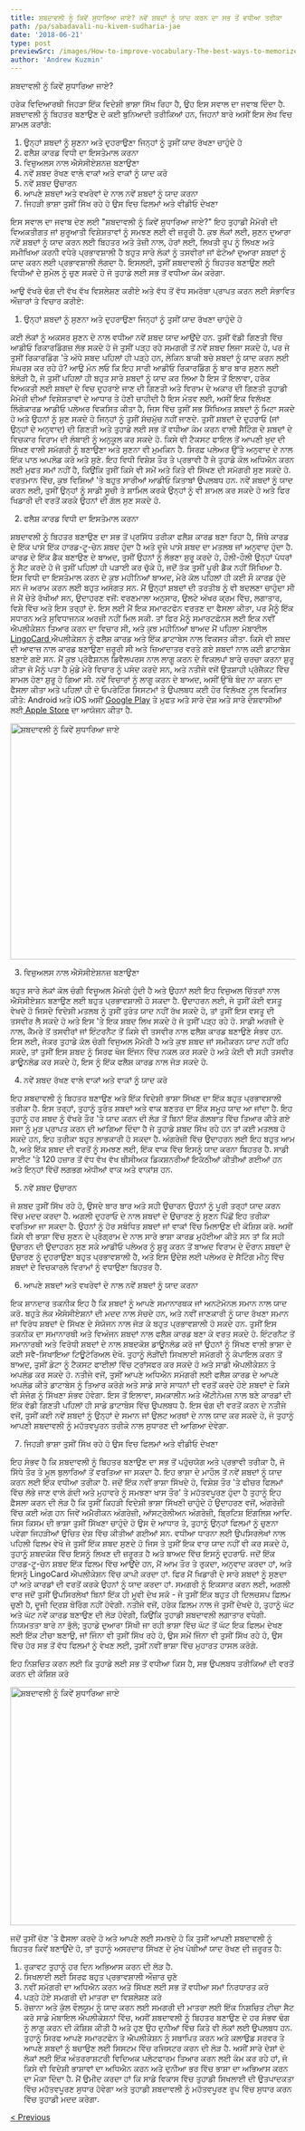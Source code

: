 ```yaml
---
title: ਸ਼ਬਦਾਵਲੀ ਨੂੰ ਕਿਵੇਂ ਸੁਧਾਰਿਆ ਜਾਏ? ਨਵੇਂ ਸ਼ਬਦਾਂ ਨੂੰ ਯਾਦ ਕਰਨ ਦਾ ਸਭ ਤੋਂ ਵਧੀਆ ਤਰੀਕਾ
path: /pa/sabadavali-nu-kivem-sudharia-jae
date: '2018-06-21'
type: post
previewSrc: /images/How-to-improve-vocabulary-The-best-ways-to-memorize-new-words.jpg
author: 'Andrew Kuzmin'
---
```


ਸ਼ਬਦਾਵਲੀ ਨੂੰ ਕਿਵੇਂ ਸੁਧਾਰਿਆ ਜਾਏ?

ਹਰੇਕ ਵਿਦਿਆਰਥੀ ਜਿਹੜਾ ਇੱਕ ਵਿਦੇਸ਼ੀ ਭਾਸ਼ਾ ਸਿੱਖ ਰਿਹਾ ਹੈ, ਉਹ ਇਸ ਸਵਾਲ ਦਾ ਜਵਾਬ ਦਿੰਦਾ ਹੈ. ਸ਼ਬਦਾਵਲੀ ਨੂੰ ਬਿਹਤਰ ਬਣਾਉਣ ਦੇ ਕਈ ਬੁਨਿਆਦੀ ਤਰੀਕਿਆਂ ਹਨ, ਜਿਹਨਾਂ ਬਾਰੇ ਅਸੀਂ ਇਸ ਲੇਖ ਵਿਚ ਸ਼ਾਮਲ ਕਰਾਂਗੇ:
1. ਉਨ੍ਹਾਂ ਸ਼ਬਦਾਂ ਨੂੰ ਸੁਣਨਾ ਅਤੇ ਦੁਹਰਾਉਣਾ ਜਿਨ੍ਹਾਂ ਨੂੰ ਤੁਸੀਂ ਯਾਦ ਰੱਖਣਾ ਚਾਹੁੰਦੇ ਹੋ
2. ਫਲੈਸ਼ ਕਾਰਡ ਵਿਧੀ ਦਾ ਇਸਤੇਮਾਲ ਕਰਨਾ
3. ਵਿਜ਼ੁਅਲਸ ਨਾਲ ਐਸੋਸੀਏਸ਼ਨਜ਼ ਬਣਾਉਣਾ
4. ਨਵੇਂ ਸ਼ਬਦ ਰੱਖਣ ਵਾਲੇ ਵਾਕਾਂ ਅਤੇ ਵਾਕਾਂ ਨੂੰ ਯਾਦ ਕਰੋ
5. ਨਵੇਂ ਸ਼ਬਦ ਉਚਾਰਨ
6. ਆਪਣੇ ਸ਼ਬਦਾਂ ਅਤੇ ਵਖਰੇਵਾਂ ਦੇ ਨਾਲ ਨਵੇਂ ਸ਼ਬਦਾਂ ਨੂੰ ਯਾਦ ਕਰਨਾ
7. ਜਿਹੜੀ ਭਾਸ਼ਾ ਤੁਸੀਂ ਸਿੱਖ ਰਹੇ ਹੋ ਉਸ ਵਿਚ ਫਿਲਮਾਂ ਅਤੇ ਵੀਡੀਓ ਦੇਖਣਾ

ਇਸ ਸਵਾਲ ਦਾ ਜਵਾਬ ਦੇਣ ਲਈ "ਸ਼ਬਦਾਵਲੀ ਨੂੰ ਕਿਵੇਂ ਸੁਧਾਰਿਆ ਜਾਏ?" ਇਹ ਤੁਹਾਡੀ ਮੈਮੋਰੀ ਦੀ ਵਿਅਕਤੀਗਤ ਜਾਂ ਸ਼ੁਰੂਆਤੀ ਵਿਸ਼ੇਸ਼ਤਾਵਾਂ ਨੂੰ ਸਮਝਣ ਲਈ ਵੀ ਜ਼ਰੂਰੀ ਹੈ. ਕੁਝ ਲੋਕਾਂ ਲਈ, ਸੁਣਨ ਦੁਆਰਾ ਨਵੇਂ ਸ਼ਬਦਾਂ ਨੂੰ ਯਾਦ ਕਰਨ ਲਈ ਬਿਹਤਰ ਅਤੇ ਤੇਜ਼ੀ ਨਾਲ, ਹੋਰਾਂ ਲਈ, ਲਿਖਤੀ ਰੂਪ ਨੂੰ ਲਿਖਣ ਅਤੇ ਸਮੀਖਿਆ ਕਰਨੀ ਵਧੇਰੇ ਪ੍ਰਭਾਵਸ਼ਾਲੀ ਹੈ ਬਹੁਤ ਸਾਰੇ ਲੋਕਾਂ ਨੂੰ ਤਸਵੀਰਾਂ ਜਾਂ ਫੋਟੋਆਂ ਦੁਆਰਾ ਸ਼ਬਦਾਂ ਨੂੰ ਯਾਦ ਕਰਨ ਲਈ ਪ੍ਰਭਾਵਸ਼ਾਲੀ ਲੱਗਦਾ ਹੈ. ਇਸਲਈ, ਤੁਸੀਂ ਸ਼ਬਦਾਵਲੀ ਨੂੰ ਬਿਹਤਰ ਬਣਾਉਣ ਲਈ ਵਿਧੀਆਂ ਦੇ ਸੁਮੇਲ ਨੂੰ ਚੁਣ ਸਕਦੇ ਹੋ ਜੋ ਤੁਹਾਡੇ ਲਈ ਸਭ ਤੋਂ ਵਧੀਆ ਕੰਮ ਕਰੇਗਾ.

ਆਉ ਵੱਖਰੇ ਢੰਗ ਦੀ ਵੱਖ ਵੱਖ ਵਿਸ਼ਲੇਸ਼ਣ ਕਰੀਏ ਅਤੇ ਵੱਧ ਤੋਂ ਵੱਧ ਸਮਰੱਥਾ ਪ੍ਰਾਪਤ ਕਰਨ ਲਈ ਸੰਭਾਵਿਤ ਔਜ਼ਾਰਾਂ ਤੇ ਵਿਚਾਰ ਕਰੀਏ:

1. ਉਨ੍ਹਾਂ ਸ਼ਬਦਾਂ ਨੂੰ ਸੁਣਨਾ ਅਤੇ ਦੁਹਰਾਉਣਾ ਜਿਨ੍ਹਾਂ ਨੂੰ ਤੁਸੀਂ ਯਾਦ ਰੱਖਣਾ ਚਾਹੁੰਦੇ ਹੋ

ਕਈ ਲੋਕਾਂ ਨੂੰ ਅਕਸਰ ਸੁਣਨ ਦੇ ਨਾਲ ਵਧੀਆ ਨਵੇਂ ਸ਼ਬਦ ਯਾਦ ਆਉਂਦੇ ਹਨ.
ਤੁਸੀਂ ਵੱਡੀ ਗਿਣਤੀ ਵਿੱਚ ਆਡੀਓ ਰਿਕਾਰਡਿੰਗਜ਼ ਲੱਭ ਸਕਦੇ ਹੋ ਜੋ ਤੁਸੀਂ ਪੜ੍ਹ ਰਹੇ ਸਮਗਰੀ ਤੋਂ ਨਵੇਂ ਸ਼ਬਦ ਲਿਜਾ ਸਕਦੇ ਹੋ, ਪਰ ਜੇ ਤੁਸੀਂ ਰਿਕਾਰਡਿੰਗ 'ਤੇ ਅੱਧੇ ਸ਼ਬਦ ਪਹਿਲਾਂ ਹੀ ਪੜ੍ਹੇ ਹਨ, ਲੇਕਿਨ ਬਾਕੀ ਬਚੇ ਸ਼ਬਦਾਂ ਨੂੰ ਯਾਦ ਕਰਨ ਲਈ ਸੰਘਰਸ਼ ਕਰ ਰਹੇ ਹੋ? ਆਉ ਮੰਨ ਲਓ ਕਿ ਇਹ ਸਾਰੀ ਆਡੀਓ ਰਿਕਾਰਡਿੰਗ ਨੂੰ ਬਾਰ ਬਾਰ ਸੁਣਨ ਲਈ ਬੇਲੋੜੀ ਹੈ, ਜੇ ਤੁਸੀਂ ਪਹਿਲਾਂ ਹੀ ਬਹੁਤ ਸਾਰੇ ਸ਼ਬਦਾਂ ਨੂੰ ਯਾਦ ਕਰ ਲਿਆ ਹੈ ਇਸ ਤੋਂ ਇਲਾਵਾ, ਹਰੇਕ ਵਿਅਕਤੀ ਲਈ ਸ਼ਬਦਾਂ ਦੇ ਵਿਚ ਦੁਹਰਾਏ ਜਾਣ ਦੀ ਗਿਣਤੀ ਅਤੇ ਵਿਰਾਮ ਦੇ ਅਕਾਰ ਦੀ ਗਿਣਤੀ ਤੁਹਾਡੀ ਮੈਮੋਰੀ ਦੀਆਂ ਵਿਸ਼ੇਸ਼ਤਾਵਾਂ ਦੇ ਆਧਾਰ ਤੇ ਹੋਣੀ ਚਾਹੀਦੀ ਹੈ
ਇਸ ਮੰਤਵ ਲਈ, ਅਸੀਂ ਇਕ ਵਿਲੱਖਣ ਲਿੰਗੋਕਾਰਡ ਆਡੀਓ ਪਲੇਅਰ ਵਿਕਸਿਤ ਕੀਤਾ ਹੈ, ਜਿਸ ਵਿੱਚ ਤੁਸੀਂ ਸਭ ਸਿੱਖਿਅਤ ਸ਼ਬਦਾਂ ਨੂੰ ਮਿਟਾ ਸਕਦੇ ਹੋ ਅਤੇ ਉਹਨਾਂ ਨੂੰ ਸੁਣ ਸਕਦੇ ਹੋ ਜਿਨ੍ਹਾਂ ਨੂੰ ਤੁਸੀਂ ਸੱਚਮੁੱਚ ਨਹੀਂ ਜਾਣਦੇ. ਤੁਸੀਂ ਸ਼ਬਦਾਂ ਦੇ ਦੁਹਰਾਓ (ਜਾਂ ਉਨ੍ਹਾਂ ਦੇ ਅਨੁਵਾਦ) ਦੀ ਗਿਣਤੀ ਅਤੇ ਤੁਹਾਡੇ ਲਈ ਸਭ ਤੋਂ ਵਧੀਆ ਕੰਮ ਕਰਨ ਵਾਲੀ ਸੈਟਿੰਗ ਦੇ ਸ਼ਬਦਾਂ ਦੇ ਵਿਚਕਾਰ ਵਿਰਾਮ ਦੀ ਲੰਬਾਈ ਨੂੰ ਅਨੁਕੂਲ ਕਰ ਸਕਦੇ ਹੋ.
ਕਿਸੇ ਵੀ ਟੈਕਸਟ ਫਾਇਲ ਤੋਂ ਆਪਣੀ ਖੁਦ ਦੀ ਸਿੱਖਣ ਵਾਲੀ ਸਮੱਗਰੀ ਨੂੰ ਬਣਾਉਣਾ ਅਤੇ ਸੁਣਨਾ ਵੀ ਮੁਮਕਿਨ ਹੈ. ਸਿਰਫ਼ ਪਲੇਅਰ ਉੱਤੇ ਅਨੁਵਾਦ ਦੇ ਨਾਲ ਇੱਕ ਪਾਠ ਅਪਲੋਡ ਕਰੋ ਅਤੇ ਸੁਣੋ.
ਇਹ ਵਿਧੀ ਵਿਸ਼ੇਸ਼ ਤੌਰ ਤੇ ਪ੍ਰਭਾਵੀ ਹੈ ਜੇ ਤੁਹਾਡੇ ਕੋਲ ਅਧਿਐਨ ਕਰਨ ਲਈ ਮੁਫਤ ਸਮਾਂ ਨਹੀਂ ਹੈ, ਕਿਉਂਕਿ ਤੁਸੀਂ ਕਿਸੇ ਵੀ ਸਮੇਂ ਅਤੇ ਕਿਤੇ ਵੀ ਸਿੱਖਣ ਦੀ ਸਮੱਗਰੀ ਸੁਣ ਸਕਦੇ ਹੋ.
ਵਰਤਮਾਨ ਵਿੱਚ, ਕੁਝ ਵਿਸ਼ਿਆਂ 'ਤੇ ਬਹੁਤ ਸਾਰੀਆਂ ਆਡੀਓ ਕਿਤਾਬਾਂ ਉਪਲਬਧ ਹਨ. ਨਵੇਂ ਸ਼ਬਦਾਂ ਨੂੰ ਯਾਦ ਕਰਨ ਲਈ, ਤੁਸੀਂ ਉਨ੍ਹਾਂ ਨੂੰ ਸਾਡੀ ਸੂਚੀ ਤੇ ਸ਼ਾਮਿਲ ਕਰਕੇ ਉਨ੍ਹਾਂ ਨੂੰ ਵੀ ਸ਼ਾਮਲ ਕਰ ਸਕਦੇ ਹੋ ਅਤੇ ਫਿਰ ਖਿਡਾਰੀ ਦੀ ਵਰਤੋਂ ਕਰਕੇ ਉਹਨਾਂ ਦੀ ਗੱਲ ਸੁਣ ਸਕਦੇ ਹੋ.

2. ਫਲੈਸ਼ ਕਾਰਡ ਵਿਧੀ ਦਾ ਇਸਤੇਮਾਲ ਕਰਨਾ

ਸ਼ਬਦਾਵਲੀ ਨੂੰ ਬਿਹਤਰ ਬਣਾਉਣ ਦਾ ਸਭ ਤੋਂ ਪ੍ਰਸਿੱਧ ਤਰੀਕਾ ਫਲੈਸ਼ ਕਾਰਡ ਬਣਾ ਰਿਹਾ ਹੈ, ਜਿੱਥੇ ਕਾਰਡ ਦੇ ਇੱਕ ਪਾਸੇ ਇੱਕ ਹਾਰਡ-ਟੂ-ਚੇਨ ਸ਼ਬਦ ਹੁੰਦਾ ਹੈ ਅਤੇ ਦੂਜੇ ਪਾਸੇ ਸ਼ਬਦ ਦਾ ਮਤਲਬ ਜਾਂ ਅਨੁਵਾਦ ਹੁੰਦਾ ਹੈ.
ਕਾਰਡ ਦੇ ਇੱਕ ਡੈਕ ਬਣਾਉਣ ਦੇ ਬਾਅਦ, ਤੁਸੀਂ ਉਹਨਾਂ ਨੂੰ ਲੱਭਣਾ ਸ਼ੁਰੂ ਕਰਦੇ ਹੋ, ਹੌਲੀ-ਹੌਲੀ ਉਨ੍ਹਾਂ ਪੱਧਰਾਂ ਨੂੰ ਸੈਟ ਕਰਦੇ ਹੋ ਜੋ ਤੁਸੀਂ ਪਹਿਲਾਂ ਹੀ ਪੜਾਈ ਕਰ ਚੁੱਕੇ ਹੋ, ਜਦੋਂ ਤੱਕ ਤੁਸੀਂ ਪੂਰੀ ਡੈਕ ਨਹੀਂ ਸਿੱਖਿਆ ਹੈ.
ਇਸ ਵਿਧੀ ਦਾ ਇਸਤੇਮਾਲ ਕਰਨ ਦੇ ਕੁਝ ਮਹੀਨਿਆਂ ਬਾਅਦ, ਮੇਰੇ ਕੋਲ ਪਹਿਲਾਂ ਹੀ ਕਈ ਸੌ ਕਾਰਡ ਹੁੰਦੇ ਸਨ ਜੋ ਅਰਾਮ ਕਰਨ ਲਈ ਬਹੁਤ ਅਸੰਗਤ ਸਨ.
ਮੈਂ ਉਨ੍ਹਾਂ ਸ਼ਬਦਾਂ ਦੀ ਤਰਤੀਬ ਨੂੰ ਵੀ ਬਦਲਣਾ ਚਾਹੁੰਦਾ ਸੀ ਜੋ ਮੈਂ ਚੇਤੇ ਰੱਖੀਆਂ ਸਨ, ਉਦਾਹਰਣ ਵਜੋਂ: ਵਰਣਮਾਲਾ ਅਨੁਸਾਰ, ਉਲਟੇ ਅੱਖਰ ਕ੍ਰਮ ਵਿੱਚ, ਲਗਾਤਾਰ, ਵਿਸ਼ੇ ਵਿੱਚ ਅਤੇ ਇਸ ਤਰ੍ਹਾਂ ਦੇ.
ਇਸ ਲਈ ਮੈਂ ਇਕ ਸਮਾਰਟਫੋਨ ਵਰਤਣ ਦਾ ਫੈਸਲਾ ਕੀਤਾ, ਪਰ ਮੈਨੂੰ ਇੱਕ ਸਧਾਰਨ ਅਤੇ ਸੁਵਿਧਾਜਨਕ ਅਰਜ਼ੀ ਨਹੀਂ ਮਿਲ ਸਕੀ. ਤਾਂ ਫਿਰ ਮੈਨੂੰ ਸਮਾਰਟਫ਼ੋਨਸ ਲਈ ਇਕ ਨਵੀਂ ਐਪਲੀਕੇਸ਼ਨ ਤਿਆਰ ਕਰਨ ਦਾ ਵਿਚਾਰ ਸੀ, ਅਤੇ ਕੁਝ ਮਹੀਨਿਆਂ ਬਾਅਦ ਮੈਂ ਪਹਿਲਾ ਮੋਬਾਈਲ<a href="https://lingocard.com" target="_blank" rel="noopener"> LingoCard </a>ਐਪਲੀਕੇਸ਼ਨ ਨੂੰ ਫਲੈਸ਼ ਕਾਰਡ ਅਤੇ ਇੱਕ ਡਾਟਾਬੇਸ ਨਾਲ ਵਿਕਸਤ ਕੀਤਾ. ਕਿਸੇ ਵੀ ਸ਼ਬਦ ਦੀ ਆਵਾਜ਼ ਨਾਲ ਕਾਰਡ ਬਣਾਉਣਾ ਜ਼ਰੂਰੀ ਸੀ ਅਤੇ ਜ਼ਿਆਦਾਤਰ ਵਰਤੇ ਗਏ ਸ਼ਬਦਾਂ ਨਾਲ ਕਈ ਡਾਟਾਬੇਸ ਬਣਾਏ ਗਏ ਸਨ. ਮੈਂ ਕੁਝ ਪ੍ਰੋਫੈਸ਼ਨਲ ਡਿਵੈਲਪਰਸ ਨਾਲ ਲਾਗੂ ਕਰਨ ਦੇ ਵਿਕਲਪਾਂ ਬਾਰੇ ਚਰਚਾ ਕਰਨਾ ਸ਼ੁਰੂ ਕੀਤਾ ਜੋ ਮੈਨੂੰ ਪਤਾ ਹੈ ਮੁੰਡੇ ਮੇਰੇ ਵਿਚਾਰ ਨੂੰ ਪਸੰਦ ਕਰਦੇ ਸਨ, ਅਤੇ ਨਤੀਜੇ ਵਜੋਂ ਉਤਸ਼ਾਹੀ ਪ੍ਰੋਜੈਕਟ ਵਿੱਚ ਸ਼ਾਮਲ ਹੋਣਾ ਸ਼ੁਰੂ ਹੋ ਗਿਆ ਸੀ. ਨਵੇਂ ਵਿਚਾਰਾਂ ਨੂੰ ਲਾਗੂ ਕਰਨ ਦੇ ਬਾਅਦ, ਅਸੀਂ ਉੱਥੇ ਬੰਦ ਨਾ ਕਰਨ ਦਾ ਫੈਸਲਾ ਕੀਤਾ ਅਤੇ ਪਹਿਲਾਂ ਹੀ ਦੋ ਓਪਰੇਟਿੰਗ ਸਿਸਟਮਾਂ ਤੇ ਉਪਲਬਧ ਕਈ ਹੋਰ ਵਿਲੱਖਣ ਟੂਲ ਵਿਕਸਿਤ ਕੀਤੇ: Android ਅਤੇ iOS ਅਸੀਂ <a href="https://play.google.com/store/apps/details?id=com.lingocard.lingocard" target="_blank" rel="noopener">Google Play</a> ਤੇ ਮੁਫਤ ਅਤੇ ਸਾਰੇ ਦੇਸ਼ ਅਤੇ ਸਾਰੇ ਦੇਸ਼ਵਾਸੀਆਂ ਲਈ<a href="https://itunes.apple.com/us/app/lingocard/id1217076835?mt=8" target="_blank" rel="noopener"> Apple Store</a> ਦਾ ਆਯੋਜਨ ਕੀਤਾ ਹੈ.

<img class="aligncenter wp-image-7043" src="../images/2018/05/flash-card-Just-develop.png" alt="ਸ਼ਬਦਾਵਲੀ ਨੂੰ ਕਿਵੇਂ ਸੁਧਾਰਿਆ ਜਾਏ" width="625" height="417" />

3. ਵਿਜ਼ੁਅਲਸ ਨਾਲ ਐਸੋਸੀਏਸ਼ਨਜ਼ ਬਣਾਉਣਾ

ਬਹੁਤ ਸਾਰੇ ਲੋਕਾਂ ਕੋਲ ਚੰਗੀ ਵਿਜ਼ੂਅਲ ਮੈਮੋਰੀ ਹੁੰਦੀ ਹੈ ਅਤੇ ਉਹਨਾਂ ਲਈ ਇਹ ਵਿਜ਼ੁਅਲ ਚਿੱਤਰਾਂ ਨਾਲ ਐਸੋਸੀਏਸ਼ਨ ਬਣਾਉਣ ਲਈ ਬਹੁਤ ਪ੍ਰਭਾਵਸ਼ਾਲੀ ਹੋ ਸਕਦਾ ਹੈ. ਉਦਾਹਰਨ ਲਈ, ਜੇ ਤੁਸੀਂ ਕੋਈ ਵਸਤੂ ਵੇਖਦੇ ਹੋ ਜਿਸਦੇ ਵਿਦੇਸ਼ੀ ਮਤਲਬ ਨੂੰ ਤੁਸੀਂ ਤੁਰੰਤ ਯਾਦ ਨਹੀਂ ਰੱਖ ਸਕਦੇ ਹੋ, ਤਾਂ ਤੁਸੀਂ ਇਸ ਵਸਤੂ ਦੀ ਤਸਵੀਰ ਲੈ ਸਕਦੇ ਹੋ ਅਤੇ ਇਸ 'ਤੇ ਇਕ ਸ਼ਬਦ ਲਿਖ ਸਕਦੇ ਹੋ ਜੋ ਤੁਸੀਂ ਪੜ੍ਹ ਰਹੇ ਹੋ.
ਸਾਡੀ ਅਰਜ਼ੀ ਦੇ ਨਾਲ, ਕੈਮਰੇ ਤੋਂ ਤਸਵੀਰਾਂ ਜਾਂ ਇੰਟਰਨੈਟ ਤੋਂ ਕਿਸੇ ਵੀ ਤਸਵੀਰ ਨਾਲ ਫਲੈਸ਼ ਕਾਰਡ ਬਣਾਉਣੇ ਸੰਭਵ ਹਨ.
ਇਸ ਲਈ, ਜੇਕਰ ਤੁਹਾਡੇ ਕੋਲ ਚੰਗੀ ਵਿਜੁਅਲ ਮੈਮੋਰੀ ਹੈ ਅਤੇ ਕੁਝ ਸ਼ਬਦ ਜਾਂ ਸਮੀਕਰਨ ਯਾਦ ਨਹੀਂ ਰਹਿ ਸਕਦੇ, ਤਾਂ ਤੁਸੀਂ ਇਸ ਸ਼ਬਦ ਨੂੰ ਸਿਰਫ ਖੋਜ ਇੰਜਨ ਵਿੱਚ ਨਕਲ ਕਰ ਸਕਦੇ ਹੋ ਅਤੇ ਕੋਈ ਵੀ ਸਹੀ ਤਸਵੀਰ ਡਾਊਨਲੋਡ ਕਰ ਸਕਦੇ ਹੋ, ਇਸ ਨੂੰ ਇੱਕ ਫਲੈਸ਼ ਕਾਰਡ ਨਾਲ ਜੋੜ ਸਕਦੇ ਹੋ.

4. ਨਵੇਂ ਸ਼ਬਦ ਰੱਖਣ ਵਾਲੇ ਵਾਕਾਂ ਅਤੇ ਵਾਕਾਂ ਨੂੰ ਯਾਦ ਕਰੋ

ਇਹ ਸ਼ਬਦਾਵਲੀ ਨੂੰ ਬਿਹਤਰ ਬਣਾਉਣ ਅਤੇ ਇੱਕ ਵਿਦੇਸ਼ੀ ਭਾਸ਼ਾ ਸਿੱਖਣ ਦਾ ਇੱਕ ਬਹੁਤ ਪ੍ਰਭਾਵਸ਼ਾਲੀ ਤਰੀਕਾ ਹੈ. ਇਸ ਤਰ੍ਹਾਂ, ਤੁਹਾਨੂੰ ਤੁਰੰਤ ਸ਼ਬਦਾਂ ਅਤੇ ਵਾਕ ਬਣਤਰ ਦਾ ਇੱਕ ਸਮੂਹ ਯਾਦ ਆ ਜਾਂਦਾ ਹੈ. ਇਹ ਤੁਹਾਨੂੰ ਹਰ ਸ਼ਬਦ ਨੂੰ ਵੱਖਰੇ ਤੌਰ 'ਤੇ ਯਾਦ ਕਰਨ ਦੀ ਲੋੜ ਤੋਂ ਬਿਨਾਂ ਇੱਕ ਗੱਲਬਾਤ ਵਿੱਚ ਤਿਆਰ ਕੀਤੇ ਗਏ ਸਜਾ ਨੂੰ ਮੁੜ ਪ੍ਰਾਪਤ ਕਰਨ ਦੀ ਆਗਿਆ ਦਿੰਦਾ ਹੈ
ਜੇ ਤੁਹਾਡੇ ਸ਼ਬਦ ਸਿੱਖ ਰਹੇ ਹਨ ਤਾਂ ਕਈ ਮਤਲਬ ਹੋ ਸਕਦੇ ਹਨ, ਇਹ ਤਰੀਕਾ ਬਹੁਤ ਲਾਭਕਾਰੀ ਹੋ ਸਕਦਾ ਹੈ. ਅੰਗਰੇਜ਼ੀ ਵਿੱਚ ਉਦਾਹਰਨ ਲਈ ਇਹ ਬਹੁਤ ਆਮ ਹੈ, ਅਤੇ ਇੱਕ ਸ਼ਬਦ ਦੀ ਵਰਤੋਂ ਨੂੰ ਸਮਝਣ ਲਈ, ਇੱਕ ਵਾਕ ਵਿੱਚ ਇਸਨੂੰ ਯਾਦ ਕਰਨਾ ਬਿਹਤਰ ਹੈ.
ਸਾਡੀ ਸਾਈਟ 'ਤੇ 120 ਹਜ਼ਾਰ ਤੋਂ ਵੱਧ ਵੱਖ ਵੱਖ ਥੀਸੀਅਕ ਡਿਕਸ਼ਨਰੀਆਂ ਇਕੱਠੀਆਂ ਕੀਤੀਆਂ ਗਈਆਂ ਹਨ ਅਤੇ ਇਨ੍ਹਾਂ ਵਿੱਚੋਂ ਲਗਭਗ ਅੱਧੀਆਂ ਵਾਕ ਅਤੇ ਵਾਕਾਂਸ਼ ਹਨ.

5. ਨਵੇਂ ਸ਼ਬਦ ਉਚਾਰਨ

ਜੋ ਸ਼ਬਦ ਤੁਸੀਂ ਸਿੱਖ ਰਹੇ ਹੋ, ਉਸਦੇ ਬਾਰ ਬਾਰ ਅਤੇ ਸਹੀ ਉਚਾਰਨ ਉਹਨਾਂ ਨੂੰ ਪੂਰੀ ਤਰ੍ਹਾਂ ਯਾਦ ਕਰਨ ਵਿੱਚ ਮਦਦ ਕਰਦਾ ਹੈ.
ਅਗਲੀ ਦੁਹਰਾਓ ਦੇ ਨਾਲ ਸ਼ਬਦਾਂ ਦੇ ਉਚਾਰਣ ਨੂੰ ਸੁਣਨ ਪਿੱਛੋਂ ਇਹ ਤਰੀਕਾ ਵਰਤਿਆ ਜਾ ਸਕਦਾ ਹੈ.
ਉਹਨਾਂ ਨੂੰ ਹੋਰ ਸਬੰਧਿਤ ਸ਼ਬਦਾਂ ਜਾਂ ਵਾਕਾਂ ਵਿੱਚ ਮਿਲਾਉਣ ਦੀ ਕੋਸ਼ਿਸ਼ ਕਰੋ.
ਅਸੀਂ ਕਿਸੇ ਵੀ ਭਾਸ਼ਾ ਵਿੱਚ ਸੁਣਨ ਦੇ ਪ੍ਰੋਗ੍ਰਾਮ ਦੇ ਨਾਲ ਸਾਰੇ ਭਾਸ਼ਾ ਕਾਰਡ ਮੁਹੱਈਆ ਕੀਤੇ ਸਨ ਤਾਂ ਕਿ ਸਹੀ ਉਚਾਰਨ ਦੀ ਉਦਾਹਰਨ ਸੁਣ ਸਕੇ
ਆਡੀਓ ਪਲੇਅਰ ਨੂੰ ਸ਼ੁਰੂ ਕਰਨ ਤੋਂ ਬਾਅਦ ਵਿਰਾਮ ਦੇ ਦੌਰਾਨ ਸ਼ਬਦਾਂ ਦੇ ਉਚਾਰਣ ਨੂੰ ਦੁਹਰਾਉਣਾ ਬਹੁਤ ਪ੍ਰਭਾਵਸ਼ਾਲੀ ਹੈ, ਅਤੇ ਇਸ ਉਦੇਸ਼ ਲਈ ਪਲੇਅਰ ਦੇ ਸੈਟਿੰਗ ਮੀਨੂ ਵਿੱਚ ਸ਼ਬਦਾਂ ਦੇ ਵਿਚਕਾਰਲੇ ਵਿਰਾਮਾਂ ਨੂੰ ਵਧਾਉਣਾ ਬਿਹਤਰ ਹੈ.

6. ਆਪਣੇ ਸ਼ਬਦਾਂ ਅਤੇ ਵਖਰੇਵਾਂ ਦੇ ਨਾਲ ਨਵੇਂ ਸ਼ਬਦਾਂ ਨੂੰ ਯਾਦ ਕਰਨਾ

ਇਕ ਸ਼ਾਨਦਾਰ ਤਕਨੀਕ ਇਹ ਹੈ ਕਿ ਸ਼ਬਦਾਂ ਨੂੰ ਆਪਣੇ ਸਮਾਨਾਰਥਕ ਜਾਂ ਅਨਟੋਮੋਨਲ ਸਮਾਨ ਨਾਲ ਯਾਦ ਕਰੋ.
ਬਹੁਤੇ ਲੋਕ ਐਸੋਸੀਏਸ਼ਨਾਂ ਦੀ ਮਦਦ ਨਾਲ ਸੋਚਦੇ ਹਨ, ਅਤੇ ਨਵੀਂ ਜਾਣਕਾਰੀ ਨੂੰ ਯਾਦ ਰੱਖਣਾ ਸਮਾਨ ਜਾਂ ਵਿਰੋਧ ਸ਼ਬਦਾਂ ਦੇ ਸਿੱਖਣ ਦੇ ਸੰਯੋਜਨ ਨਾਲ ਜੋੜ ਕੇ ਬਹੁਤ ਪ੍ਰਭਾਵਸ਼ਾਲੀ ਹੋ ਸਕਦੇ ਹਨ.
ਤੁਸੀਂ ਇਸ ਤਕਨੀਕ ਦਾ ਸਮਾਨਾਰਥੀ ਅਤੇ ਵਿਅੰਜਨ ਸ਼ਬਦਾਂ ਨਾਲ ਫਲੈਸ਼ ਕਾਰਡ ਬਣਾ ਕੇ ਵਰਤ ਸਕਦੇ ਹੋ.
ਇੰਟਰਨੈਟ ਤੋਂ ਸਮਾਨਾਰਥੀ ਅਤੇ ਵਿਰੋਧੀ ਸ਼ਬਦਾਂ ਦੇ ਨਾਲ ਸ਼ਬਦਕੋਸ਼ ਡਾਊਨਲੋਡ ਕਰੋ ਜਾਂ ਉਹਨਾਂ ਨੂੰ ਸਿੱਖਣ ਵਾਲੀ ਭਾਸ਼ਾ ਦੇ ਕਈ ਸਵੈ-ਸਿਖਾਇਆ ਟਿਊਟੋਰਿਅਲ ਦੇਖੋ. ਤੁਹਾਨੂੰ ਲੋੜੀਂਦੀ ਸਿਖਲਾਈ ਸਮੱਗਰੀ ਨੂੰ ਕੰਪਾਇਲ ਕਰਨ ਤੋਂ ਬਾਅਦ, ਤੁਸੀਂ ਡੇਟਾ ਨੂੰ ਟੈਕਸਟ ਫਾਈਲਾਂ ਵਿੱਚ ਟ੍ਰਾਂਸਫਰ ਕਰ ਸਕਦੇ ਹੋ ਅਤੇ ਸਾਡੀ ਐਪਲੀਕੇਸ਼ਨ ਤੇ ਅਪਲੋਡ ਕਰ ਸਕਦੇ ਹੋ. ਨਤੀਜੇ ਵਜੋਂ, ਤੁਸੀਂ ਆਪਣੇ ਅਧਿਐਨ ਸਮੱਗਰੀ ਲਈ ਫਲੈਸ਼ ਕਾਰਡ ਦੇ ਆਪਣੇ ਅਪਲੋਡ ਕੀਤੇ ਡਾਟਾਬੇਸ ਨੂੰ ਤਿਆਰ ਕਰੋਗੇ ਅਤੇ ਸਾਡੇ ਸਾਰੇ ਸਾਧਨਾਂ ਦੀ ਵਰਤੋਂ ਕਰਦੇ ਹੋਏ ਸ਼ਬਦਾਂ ਦੇ ਕਿਸੇ ਵੀ ਸੰਜੋਗ ਨੂੰ ਸਿੱਖਣਾ ਸੰਭਵ ਹੋਵੇਗਾ.
ਇਸ ਤੋਂ ਇਲਾਵਾ, ਸਮਕਾਲੀਨ ਅਤੇ ਐਂਟੀਨੇਮਜ਼ ਨਾਲ ਬਣੇ ਕਾਰਡਾਂ ਦੀ ਇੱਕ ਵੱਡੀ ਗਿਣਤੀ ਪਹਿਲਾਂ ਹੀ ਸਾਡੇ ਡਾਟਾਬੇਸ ਵਿੱਚ ਉਪਲਬਧ ਹੈ.
ਇਸ ਢੰਗ ਦੀ ਵਰਤੋਂ ਕਰਨ ਦੇ ਨਤੀਜੇ ਵਜੋਂ, ਤੁਸੀਂ ਕਈ ਨਵੇਂ ਸ਼ਬਦਾਂ ਨੂੰ ਉਨ੍ਹਾਂ ਦੇ ਸਮਾਨ ਜਾਂ ਉਲਟ ਅਰਥਾਂ ਦੇ ਨਾਲ ਯਾਦ ਕਰ ਸਕਦੇ ਹੋ, ਜੋ ਤੁਹਾਨੂੰ ਆਪਣੀ ਸ਼ਬਦਾਵਲੀ ਨੂੰ ਮਹੱਤਵਪੂਰਨ ਤਰੀਕੇ ਨਾਲ ਸੁਧਾਰਣ ਦੀ ਆਗਿਆ ਦੇਵੇਗਾ.

7. ਜਿਹੜੀ ਭਾਸ਼ਾ ਤੁਸੀਂ ਸਿੱਖ ਰਹੇ ਹੋ ਉਸ ਵਿਚ ਫਿਲਮਾਂ ਅਤੇ ਵੀਡੀਓ ਦੇਖਣਾ

ਇਹ ਸੰਭਵ ਹੈ ਕਿ ਸ਼ਬਦਾਵਲੀ ਨੂੰ ਬਿਹਤਰ ਬਣਾਉਣ ਦਾ ਸਭ ਤੋਂ ਪਹੁੰਚਯੋਗ ਅਤੇ ਪ੍ਰਭਾਵੀ ਤਰੀਕਾ ਹੈ, ਜੋ ਸਿੱਧੇ ਤੌਰ ਤੇ ਮੂਲ ਬੁਲਾਰਿਆਂ ਤੋਂ ਵਰਤਿਆ ਜਾ ਸਕਦਾ ਹੈ.
ਇਹ ਭਾਸ਼ਾ ਦੇ ਮਾਹੌਲ ਤੋਂ ਨਵੇਂ ਸ਼ਬਦਾਂ ਨੂੰ ਯਾਦ ਕਰਨ ਲਈ ਇੱਕ ਵਧੀਆ ਤਰੀਕਾ ਹੈ. ਜਦੋਂ ਇੱਕ ਨਵੀਂ ਭਾਸ਼ਾ ਸਿੱਖਦੇ ਹੋ, ਵਿਸ਼ੇਸ਼ ਤੌਰ 'ਤੇ ਫੀਚਰ ਫਿਲਮਾਂ ਵਿੱਚ ਲੱਭੇ ਜਾਣ ਵਾਲੇ ਗੰਦੀ ਅਤੇ ਮੁਹਾਵਰੇ ਨੂੰ ਸਮਝਣਾ ਖਾਸ ਤੌਰ' ਤੇ ਮਹੱਤਵਪੂਰਣ ਹੁੰਦਾ ਹੈ
ਤੁਹਾਨੂੰ ਇਹ ਫ਼ੈਸਲਾ ਕਰਨ ਦੀ ਲੋੜ ਹੈ ਕਿ ਤੁਸੀਂ ਕਿਹੜੀ ਵਿਦੇਸ਼ੀ ਭਾਸ਼ਾ ਸਿੱਖਣੀ ਚਾਹੁੰਦੇ ਹੋ ਉਦਾਹਰਣ ਵਜੋਂ, ਅੰਗਰੇਜ਼ੀ ਵਿੱਚ ਕਈ ਅੰਗ ਹਨ ਜਿਵੇਂ ਅਮੈਰੀਕਨ ਅੰਗਰੇਜ਼ੀ, ਆੱਸਟ੍ਰੇਲੀਅਨ ਅੰਗਰੇਜ਼ੀ, ਬ੍ਰਿਟਿਸ਼ ਇੰਗਲਿਸ਼ ਆਦਿ. ਜਿਸ ਕਿਸਮ ਦੀ ਭਾਸ਼ਾ ਤੁਸੀਂ ਸਿੱਖਣਾ ਚਾਹੁੰਦੇ ਹੋ ਉਸ ਦੇ ਆਧਾਰ ਤੇ, ਤੁਹਾਨੂੰ ਉਨ੍ਹਾਂ ਫਿਲਮਾਂ ਨੂੰ ਚੁਣਨਾ ਪਵੇਗਾ ਜਿਹੜੀਆਂ ਉਚਿਤ ਦੇਸ਼ ਵਿੱਚ ਕੀਤੀਆਂ ਗਈਆਂ ਸਨ.
ਵਧੀਆ ਧਾਰਨਾ ਲਈ ਉਪਸਿਰਲੇਖਾਂ ਨਾਲ ਪਹਿਲੀ ਫਿਲਮ ਵੇਖੋ ਜੇ ਤੁਸੀਂ ਇੱਕ ਸ਼ਬਦ ਸੁਣਦੇ ਹੋ ਜਿਸ ਤੇ ਤੁਸੀਂ ਇਕ ਵਾਰ ਯਾਦ ਨਹੀਂ ਵੀ ਕਰ ਸਕਦੇ ਹੋ, ਤੁਹਾਨੂੰ ਸ਼ਬਦਕੋਸ਼ ਵਿੱਚ ਇਸਨੂੰ ਲਿਖਣ ਦੀ ਜ਼ਰੂਰਤ ਹੈ ਅਤੇ ਬਾਅਦ ਵਿੱਚ ਇਸਨੂੰ ਦੁਹਰਾਓ.
ਜਦੋਂ ਇੱਕ ਹਾਰਡ-ਟੂ-ਚੇਨ ਸ਼ਬਦ ਇੱਕ ਫਿਲਮ ਵਿੱਚ ਆਉਂਦੇ ਹਨ, ਮੈਂ ਆਮ ਤੌਰ ਤੇ ਰੁਕਦਾ, ਅਨੁਵਾਦ ਕਰਦਾ ਹਾਂ, ਅਤੇ ਇਸਨੂੰ LingoCard ਐਪਲੀਕੇਸ਼ਨ ਵਿੱਚ ਕਾਪੀ ਕਰਦਾ ਹਾਂ. ਫਿਰ ਮੈਂ ਖਿਡਾਰੀ ਦੇ ਸਾਰੇ ਸ਼ਬਦਾਂ ਨੂੰ ਸੁਣਦਾ ਹਾਂ ਅਤੇ ਕਾਰਡਾਂ ਦੀ ਵਰਤੋਂ ਕਰਕੇ ਉਹਨਾਂ ਨੂੰ ਯਾਦ ਕਰਦਾ ਹਾਂ.
ਸਮਗਰੀ ਨੂੰ ਇਕਸਾਰ ਕਰਨ ਲਈ, ਅਗਲੀ ਵਾਰ ਜਦੋਂ ਤੁਸੀਂ ਉਪਸਿਰਲੇਖਾਂ ਬਿਨਾਂ ਇੱਕ ਹੀ ਮੂਵੀ ਦੇਖ ਸਕੋ - ਜੇ ਤੁਸੀਂ ਇੱਕ ਬਹੁਤ ਹੀ ਦਿਲਚਸਪ ਫ਼ਿਲਮ ਚੁਣੀ ਹੈ, ਦੂਜੀ ਦ੍ਰਿਸ਼ ਬੋਰਿੰਗ ਨਹੀਂ ਹੋਵੇਗੀ.
ਨਤੀਜੇ ਵਜੋਂ, ਹਰੇਕ ਫ਼ਿਲਮ ਨਾਲ ਜੋ ਤੁਸੀਂ ਦੇਖਦੇ ਹੋ, ਤੁਹਾਨੂੰ ਘੱਟ ਅਤੇ ਘੱਟ ਨਵੇਂ ਕਾਰਡ ਬਣਾਉਣ ਦੀ ਲੋੜ ਹੋਵੇਗੀ, ਕਿਉਂਕਿ ਤੁਹਾਡੀ ਸ਼ਬਦਾਵਲੀ ਲਗਾਤਾਰ ਵਧੇਗੀ.
ਨਿਯਮਤਤਾ ਬਾਰੇ ਨਾ ਭੁੱਲੋ; ਤੁਹਾਡੇ ਦੁਆਰਾ ਸਿੱਖੀ ਜਾ ਰਹੀ ਭਾਸ਼ਾ ਵਿੱਚ ਘੱਟ ਤੋਂ ਘੱਟ ਇਕ ਫਿਲਮ ਦੇਖਣ ਲਈ ਇੱਕ ਟੀਚਾ ਬਣਾਉ, ਜਾਂ ਜਿੰਨਾ ਵੀ ਤੁਸੀਂ ਸਿੱਖ ਰਹੇ ਹੋ, ਉਸ ਸਮੇਂ ਜਿੰਨਾ ਵੀ ਤੁਸੀਂ ਸਿੱਖ ਰਹੇ ਹੋ, ਉਸ ਵਿੱਚ ਹੋਰ ਸਭ ਤੋਂ ਵੱਧ ਫਿਲਮਾਂ ਨੂੰ ਵੇਖਣ ਲਈ, ਤੁਸੀਂ ਨਵੀਂ ਭਾਸ਼ਾ ਵਿੱਚ ਮੁਹਾਰਤ ਹਾਸਲ ਕਰੋਗੇ.

ਇਹ ਨਿਸ਼ਚਿਤ ਕਰਨ ਲਈ ਕਿ ਤੁਹਾਡੇ ਲਈ ਸਭ ਤੋਂ ਵਧੀਆ ਕਿਸ ਹੈ, ਸਭ ਉਪਲਬਧ ਤਰੀਕਿਆਂ ਦੀ ਵਰਤੋਂ ਕਰਨ ਦੀ ਕੋਸ਼ਿਸ਼ ਕਰੋ

<img class="aligncenter wp-image-7582" src="../images/2018/05/learn-foreign-language.jpg" alt="ਸ਼ਬਦਾਵਲੀ ਨੂੰ ਕਿਵੇਂ ਸੁਧਾਰਿਆ ਜਾਏ" width="720" height="421" />

ਜਦੋਂ ਤੁਸੀਂ ਚੋਣ 'ਤੇ ਫੈਸਲਾ ਕਰਦੇ ਹੋ ਅਤੇ ਆਪਣੇ ਲਈ ਸਮਝਦੇ ਹੋ ਕਿ ਤੁਸੀਂ ਆਪਣੀ ਸ਼ਬਦਾਵਲੀ ਨੂੰ ਬਿਹਤਰ ਕਿਵੇਂ ਬਣਾਉਂਦੇ ਹੋ, ਤਾਂ ਤੁਹਾਨੂੰ ਅਸਰਦਾਰ ਸਿੱਖਣ ਦੇ ਮੁੱਖ ਪੋਥੀਆਂ ਯਾਦ ਰੱਖਣ ਦੀ ਜ਼ਰੂਰਤ ਹੈ:
1. ਰੁਕਾਵਟ ਤੁਹਾਨੂੰ ਹਰ ਦਿਨ ਅਭਿਆਸ ਕਰਨ ਦੀ ਲੋੜ ਹੈ.
2. ਸਿਖਲਾਈ ਲਈ ਸਿਰਫ ਬਹੁਤ ਪ੍ਰਭਾਵਸ਼ਾਲੀ ਔਜ਼ਾਰ ਚੁਣੋ
3. ਨਵੀਂ ਸਮੱਗਰੀ ਦਾ ਅਧਿਐਨ ਕਰਨ ਅਤੇ ਸਿੱਖਣ ਲਈ ਸਭ ਤੋਂ ਵਧੀਆ ਸਮਾਂ ਨਿਰਧਾਰਤ ਕਰੋ
4. ਪੜ੍ਹੇ ਹੋਏ ਸਮਗਰੀ ਦੀ ਮਾਤਰਾ ਦਾ ਵਿਸ਼ਲੇਸ਼ਣ ਕਰੋ
5. ਰੋਜ਼ਾਨਾ ਅਤੇ ਕੁੱਲ ਵੌਲਯੂਮ ਨੂੰ ਯਾਦ ਕਰਨ ਲਈ ਸਮਗਰੀ ਦੀ ਮਾਤਰਾ ਲਈ ਇੱਕ ਨਿਸ਼ਚਿਤ ਟੀਚਾ ਸੈਟ ਕਰੋ
ਸਾਡੇ ਮੋਬਾਇਲ ਐਪਲੀਕੇਸ਼ਨਾਂ ਵਿੱਚ, ਅਸੀਂ ਸ਼ਬਦਾਵਲੀ ਨੂੰ ਬਿਹਤਰ ਬਣਾਉਣ ਦੇ ਹਰ ਸੰਭਵ ਢੰਗ ਨੂੰ ਲਾਗੂ ਕਰਨ ਦੀ ਕੋਸ਼ਿਸ਼ ਕੀਤੀ ਹੈ ਅਤੇ ਹੁਣ ਉਹ ਦੁਨੀਆਂ ਵਿੱਚ ਕਿਤੇ ਵੀ ਲੋਕਾਂ ਲਈ ਉਪਲਬਧ ਹਨ. ਤੁਹਾਨੂੰ ਸਿਰਫ ਆਪਣੇ ਸਮਾਰਟਫੋਨ ਤੇ ਐਪਲੀਕੇਸ਼ਨ ਨੂੰ ਸਥਾਪਿਤ ਕਰਨ ਅਤੇ ਕਲਾਉਡ ਸਰਵਰ ਤੇ ਆਪਣੇ ਸ਼ਬਦਾਂ ਨੂੰ ਬਚਾਉਣ ਲਈ ਸਿਸਟਮ ਵਿੱਚ ਰਜਿਸਟਰ ਕਰਨ ਦੀ ਲੋੜ ਹੈ.
ਅਸੀਂ ਸਾਰੇ ਦੇਸ਼ਾਂ ਦੇ ਲੋਕਾਂ ਲਈ ਇੱਕ ਅੰਤਰਰਾਸ਼ਟਰੀ ਵਿਦਿਅਕ ਪਲੇਟਫਾਰਮ ਤਿਆਰ ਕਰਨ ਲਈ ਕੰਮ ਕਰ ਰਹੇ ਹਾਂ, ਜੋ ਕਿਸੇ ਵੀ ਵਿਦੇਸ਼ੀ ਭਾਸ਼ਾਵਾਂ ਦਾ ਅਧਿਐਨ ਕਰਨ ਅਤੇ ਦੁਨੀਆ ਭਰ ਵਿੱਚ ਭਾਸ਼ਾ ਦਾ ਅਭਿਆਸ ਕਰਨ ਦਾ ਮੌਕਾ ਦਿੰਦਾ ਹੈ. ਮੈਂ ਉਮੀਦ ਕਰਦਾ ਹਾਂ ਕਿ ਸਾਡੇ ਵਿਕਾਸ ਵਿੱਚ ਤੁਹਾਡੀ ਸਿਖਲਾਈ ਦੀ ਉਤਪਾਦਕਤਾ ਵਿੱਚ ਮਹੱਤਵਪੂਰਣ ਸੁਧਾਰ ਹੋਵੇਗਾ ਅਤੇ ਤੁਹਾਡੀ ਸ਼ਬਦਾਵਲੀ ਨੂੰ ਮਹੱਤਵਪੂਰਣ ਰੂਪ ਵਿੱਚ ਸੁਧਾਰ ਕਰਨ ਵਿੱਚ ਤੁਹਾਡੀ ਮਦਦ ਕਰੇਗਾ.

<a href="/pa/phalaisakaradaza">< Previous</a>
